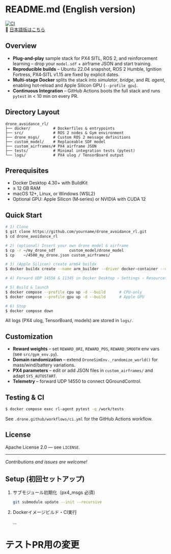 # README.md (English version)
[![CI](https://github.com/yourname/drone_avoidance_rl/actions/workflows/ci.yml/badge.svg)](https://github.com/yourname/drone_avoidance_rl/actions)  
📘 [日本語版はこちら](README.ja.md)
## Overview

* **Plug‑and‑play** sample stack for PX4 SITL, ROS 2, and reinforcement learning – drop your `model.sdf` + airframe JSON and start training.
* **Reproducible builds** – Ubuntu 22.04 snapshot, ROS 2 Humble, Ignition Fortress, PX4‑SITL v1.15 are fixed by explicit dates.
* **Multi‑stage Docker** splits the stack into *simulator*, *bridge*, and *RL agent*, enabling hot‑reload and Apple Silicon GPU (`--profile gpu`).
* **Continuous Integration** – GitHub Actions boots the full stack and runs `pytest` in < 10 min on every PR.

## Directory Layout

```
drone_avoidance_rl/
├── docker/          # Dockerfiles & entrypoints
├── src/             # ROS 2 nodes & Gym environment
├── drone_msgs/      # Custom ROS 2 message definitions
├── custom_model/    # Replaceable SDF model
├── custom_airframes/# PX4 airframe JSON
├── tests/           # Minimal integration tests (pytest)
└── logs/            # PX4 ulog / TensorBoard output
```

## Prerequisites

* Docker Desktop 4.30+ with BuildKit
* ≥ 12 GB RAM
* macOS 12+, Linux, or Windows (WSL2)
* Optional GPU: Apple Silicon (M‑series) or NVIDIA with CUDA 12

## Quick Start

```bash
# 1) Clone
$ git clone https://github.com/yourname/drone_avoidance_rl.git
$ cd drone_avoidance_rl

# 2) (optional) Insert your own drone model & airframe
$ cp -r ~/my_drone_sdf      custom_model/drone_model
$ cp    ~/4500_my_drone.json custom_airframes/

# 3) (Apple Silicon) create arm64 buildx
$ docker buildx create --name arm_builder --driver docker-container --use || true

# 4) Forward UDP 14556 & 11345 in Docker Desktop › Settings › Resources › Networking

# 5) Build & launch
$ docker compose --profile cpu up -d --build      # CPU‑only
$ docker compose --profile gpu up -d --build      # Apple GPU

# 6) Stop
$ docker compose down
```

All logs (PX4 ulog, TensorBoard, models) are stored in `logs/`.

## Customization

* **Reward weights** – set `REWARD_ORI`, `REWARD_POS`, `REWARD_SMOOTH` env vars (see `src/gym_env.py`).
* **Domain randomization** – extend `DroneSimEnv._randomize_world()` for mass/wind/battery variations.
* **PX4 parameters** – edit or add JSON files in `custom_airframes/` and adapt `SYS_AUTOSTART`.
* **Telemetry** – forward UDP 14550 to connect QGroundControl.

## Testing & CI

```bash
$ docker compose exec rl-agent pytest -q /work/tests
```

See `.drone.github/workflows/ci.yml` for the GitHub Actions workflow.

## License

Apache License 2.0 — see `LICENSE`.

---

*Contributions and issues are welcome!*

## Setup (初回セットアップ)

1. サブモジュール初期化（px4_msgs 必須）

   ```sh
   git submodule update --init --recursive
   ```

2. Dockerイメージビルド・CI実行

   ...

# テストPR用の変更
